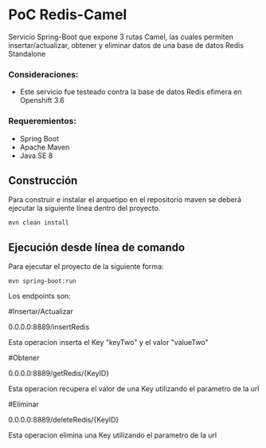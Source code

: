PoC Redis-Camel
===========================================

Servicio Spring-Boot que expone 3 rutas Camel, las cuales permiten insertar/actualizar, obtener y eliminar datos de una base de datos Redis Standalone

### Consideraciones:

* Este servicio fue testeado contra la base de datos Redis efimera en Openshift 3.6

 

### Requeremientos:
* Spring Boot
* Apache Maven 
* Java SE 8 

Construcción
------------

Para construir e instalar el arquetipo en el repositorio maven se deberá ejecutar la siguiente línea dentro del proyecto.

    mvn clean install


Ejecución desde línea de comando
--------------------------------

Para ejecutar el proyecto de la siguiente forma:

	mvn spring-boot:run

Los endpoints son:

#Insertar/Actualizar

0.0.0.0:8889/insertRedis

Esta operacion inserta el Key "keyTwo" y el valor "valueTwo"

#Obtener

0.0.0.0:8889/getRedis/{KeyID}

Esta operacion recupera el valor de una Key utilizando el parametro de la url

#Eliminar

0.0.0.0:8889/deleteRedis/{KeyID}

Esta operacion elimina una Key utilizando el parametro de la url



